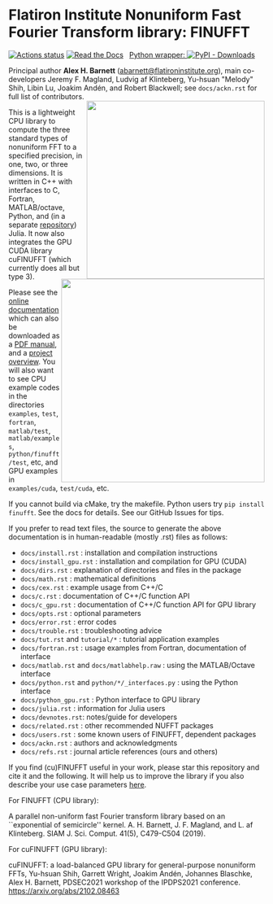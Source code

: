 # Flatiron Institute Nonuniform Fast Fourier Transform library: FINUFFT

[![Actions status](https://github.com/flatironinstitute/finufft/workflows/C++%20Build/badge.svg)](https://github.com/flatironinstitute/finufft/actions)
[![Read the Docs](https://readthedocs.org/projects/finufft/badge)](https://finufft.readthedocs.io)
&nbsp;
[Python wrapper: ![PyPI - Downloads](https://img.shields.io/pypi/dm/finufft)](https://pypi.org/project/finufft)

Principal author **Alex H. Barnett** (abarnett@flatironinstitute.org),
main co-developers Jeremy F. Magland,
Ludvig af Klinteberg, Yu-hsuan "Melody" Shih, Libin Lu,
Joakim Andén, and Robert Blackwell;
see `docs/ackn.rst` for full list of contributors.
​
<img align="right" src="docs/logo.png" width="350">

<img align="right" src="docs/spreadpic.png" width="400"/>

This is a lightweight CPU library to compute the three standard types of nonuniform FFT to a specified precision, in one, two, or three dimensions. It is written in C++ with interfaces to C, Fortran, MATLAB/octave, Python, and (in a separate [repository](https://github.com/ludvigak/FINUFFT.jl)) Julia. It now also integrates the GPU CUDA library cuFINUFFT (which currently does all but type 3).

Please see the [online documentation](http://finufft.readthedocs.io/en/latest/index.html) which can also be downloaded as a [PDF manual](https://finufft.readthedocs.io/_/downloads/en/latest/pdf/), and a [project overview](https://users.flatironinstitute.org/~ahb/notes/finufft-project-summary-2023.pdf).
You will also want to see CPU example codes in the directories `examples`, `test`, `fortran`, `matlab/test`, `matlab/examples`, `python/finufft/test`, etc, and GPU examples in `examples/cuda`, `test/cuda`, etc.

If you cannot build via cMake, try the makefile. Python users try `pip install finufft`. See the docs for details. See our GitHub Issues for tips.

If you prefer to read text files, the source to generate the above documentation is in human-readable (mostly .rst) files as follows:

- `docs/install.rst` : installation and compilation instructions
- `docs/install_gpu.rst` : installation and compilation for GPU (CUDA)
- `docs/dirs.rst`    : explanation of directories and files in the package
- `docs/math.rst`    : mathematical definitions
- `docs/cex.rst`     : example usage from C++/C
- `docs/c.rst`       : documentation of C++/C function API
- `docs/c_gpu.rst`   : documentation of C++/C function API for GPU library
- `docs/opts.rst`    : optional parameters
- `docs/error.rst`   : error codes
- `docs/trouble.rst` : troubleshooting advice
- `docs/tut.rst` and `tutorial/*` : tutorial application examples
- `docs/fortran.rst` : usage examples from Fortran, documentation of interface
- `docs/matlab.rst` and `docs/matlabhelp.raw` : using the MATLAB/Octave interface
- `docs/python.rst` and `python/*/_interfaces.py` : using the Python interface
- `docs/python_gpu.rst` : Python interface to GPU library
- `docs/julia.rst`   : information for Julia users
- `docs/devnotes.rst`: notes/guide for developers
- `docs/related.rst` : other recommended NUFFT packages
- `docs/users.rst`   : some known users of FINUFFT, dependent packages
- `docs/ackn.rst`    : authors and acknowledgments
- `docs/refs.rst`    : journal article references (ours and others)


If you find (cu)FINUFFT useful in your work, please star this repository and
cite it and the following. It will help us to improve the library if you also
describe your use case parameters
[here](https://github.com/flatironinstitute/finufft/discussions/398).

For FINUFFT (CPU library):

A parallel non-uniform fast Fourier transform library based on an ``exponential of semicircle'' kernel.
A. H. Barnett, J. F. Magland, and L. af Klinteberg.
SIAM J. Sci. Comput. 41(5), C479-C504 (2019).

For cuFINUFFT (GPU library):

cuFINUFFT: a load-balanced GPU library for general-purpose nonuniform FFTs,
Yu-hsuan Shih, Garrett Wright, Joakim Andén, Johannes Blaschke, Alex H. Barnett,
PDSEC2021 workshop of the IPDPS2021 conference. https://arxiv.org/abs/2102.08463

